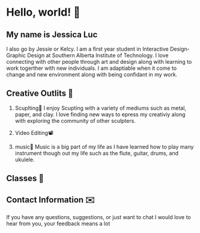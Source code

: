 # Hello, world! 👋
## My name is Jessica Luc 
I also go by Jessie or Kelcy. I am a first year student in Interactive Design-Graphic Design at Southern Alberta Institute of Technology. I love connecting with other people through art and design along with learning to work togerther with new individuals. I am adaptiable when it come to change and new environment along with being confidant in my work. 
## Creative Outlits 🎨
1. Scuplting🗿
  I enjoy Scupting with a variety of mediums such as metal, paper, and clay. I love finding new ways to epress my creativiy along with exploring the community of other sculpters.
2. Video Editing📽️
  
4. music🎵
  Music is a big part of my life as I have learned how to play many instrument though out my life such as the flute, guitar, drums, and ukulele.
## Classes 🏫

## Contact Information ✉️
  If you have any questions, suggestions, or just want to chat I would love to hear from you, your feedback means a lot
    
    
